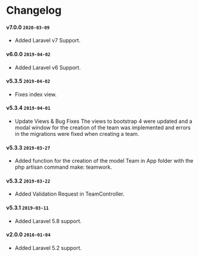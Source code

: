 # Changelog

#### v7.0.0 `2020-03-09`
- Added Laravel v7 Support.

#### v6.0.0 `2019-04-02`
- Added Laravel v6 Support.

#### v5.3.5 `2019-04-02`
- Fixes index view.

#### v5.3.4 `2019-04-01`
- Update Views & Bug Fixes
The views to bootstrap 4 were updated and a modal window for the creation of the team was implemented and errors in the migrations were fixed when creating a team.

#### v5.3.3 `2019-03-27`
- Added function for the creation of the model Team in App folder with the php artisan command make: teamwork.

#### v5.3.2 `2019-03-22`
- Added Validation Request in TeamController.

#### v5.3.1 `2019-03-11`
- Added Laravel 5.8 support.

#### v2.0.0 `2016-01-04`
- Added Laravel 5.2 support.

